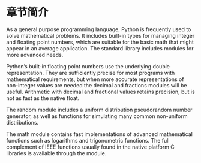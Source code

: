 # 章节简介

As a general purpose programming language, Python is frequently used to solve mathematical problems. It includes built-in types for managing integer and floating point numbers, which are suitable for the basic math that might appear in an average application. The standard library includes modules for more advanced needs.

Python’s built-in floating point numbers use the underlying double representation. They are sufficiently precise for most programs with mathematical requirements, but when more accurate representations of non-integer values are needed the decimal and fractions modules will be useful. Arithmetic with decimal and fractional values retains precision, but is not as fast as the native float.

The random module includes a uniform distribution pseudorandom number generator, as well as functions for simulating many common non-uniform distributions.

The math module contains fast implementations of advanced mathematical functions such as logarithms and trigonometric functions. The full complement of IEEE functions usually found in the native platform C libraries is available through the module.